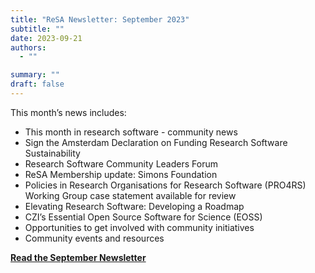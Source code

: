 ```yaml
---
title: "ReSA Newsletter: September 2023"
subtitle: ""
date: 2023-09-21
authors:
  - ""

summary: ""
draft: false
---
```


This month’s news includes:

* This month in research software - community news
* Sign the Amsterdam Declaration on Funding Research Software Sustainability
* Research Software Community Leaders Forum
* ReSA Membership update: Simons Foundation
* Policies in Research Organisations for Research Software (PRO4RS) Working Group case statement available for review
* Elevating Research Software: Developing a Roadmap
* CZI’s Essential Open Source Software for Science (EOSS)
* Opportunities to get involved with community initiatives
* Community events and resources

**[Read the September Newsletter](https://preview.mailerlite.io/preview/778129/emails/114274872874501755)**
